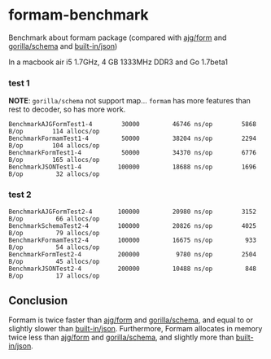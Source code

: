 formam-benchmark
================

Benchmark about formam package (compared with [ajg/form](https://github.com/ajg/form) and [gorilla/schema](https://github.com/gorilla/schema) and [built-in/json](http://golang.org/pkg/encoding/json/))

In a macbook air i5 1.7GHz, 4 GB 1333MHz DDR3 and Go 1.7beta1

### test 1

**NOTE**: `gorilla/schema` not support map... `formam` has more features than rest to decoder, so has more work.

```
BenchmarkAJGFormTest1-4   	   30000	     46746 ns/op	    5868 B/op	     114 allocs/op
BenchmarkFormamTest1-4    	   50000	     38204 ns/op	    2294 B/op	     104 allocs/op
BenchmarkFormTest1-4      	   50000	     34370 ns/op	    6776 B/op	     165 allocs/op
BenchmarkJSONTest1-4      	  100000	     18688 ns/op	    1696 B/op	      32 allocs/op
```

### test 2

```
BenchmarkAJGFormTest2-4   	  100000	     20980 ns/op	    3152 B/op	      66 allocs/op
BenchmarkSchemaTest2-4    	  100000	     20826 ns/op	    4025 B/op	      79 allocs/op
BenchmarkFormamTest2-4    	  100000	     16675 ns/op	     933 B/op	      54 allocs/op
BenchmarkFormTest2-4      	  200000	      9780 ns/op	    2504 B/op	      45 allocs/op
BenchmarkJSONTest2-4      	  200000	     10488 ns/op	     848 B/op	      17 allocs/op
```

Conclusion
----------

Formam is twice faster than [ajg/form](https://github.com/ajg/form) and [gorilla/schema](https://github.com/gorilla/schema), and equal to or slightly slower than [built-in/json](http://golang.org/pkg/encoding/json/).
Furthermore, Formam allocates in memory twice less than [ajg/form](https://github.com/ajg/form) and [gorilla/schema](https://github.com/gorilla/schema), and slightly more than [built-in/json](http://golang.org/pkg/encoding/json/).
